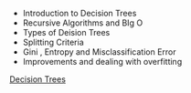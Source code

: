
* Introduction to Decision Trees
* Recursive Algorithms and BIg O
* Types of Deision Trees
* Splitting Criteria
* Gini , Entropy and Misclassification Error
* Improvements and dealing with overfitting
  
[Decision Trees](https://www.datacamp.com/tutorial/decision-tree-classification-python)
  
